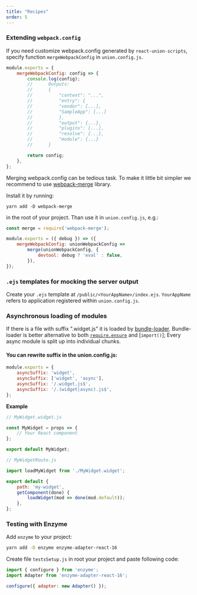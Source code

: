 ```yaml
---
title: "Recipes"
order: 5
---
```


### Extending `webpack.config`

If you need customize webpack.config generated by `react-union-scripts`, specify function `mergeWebpackConfig` in `union.config.js`.

```js
module.exports = {
	mergeWebpackConfig: config => {
		console.log(config);
		// 		Outputs:
		// 		{
		// 			"context": "...",
		// 			"entry": {
		// 			"vendor": [...],
		// 			"SampleApp": [...]
		// 			},
		// 			"output": {...},
		// 			"plugins": [...],
		// 			"resolve": {...},
		// 			"module": {...}
		// 		}

		return config;
	},
};
```

Merging webpack.config can be tedious task. To make it little bit simpler we recommend to use [webpack-merge](https://github.com/survivejs/webpack-merge) library.

Install it by running:

```
yarn add -D webpack-merge
```

in the root of your project. Than use it in `union.config.js`, e.g.:

```js
const merge = require('webpack-merge');

module.exports = ({ debug }) => ({
	mergeWebpackConfig: unionWebpackConfig =>
		merge(unionWebpackConfig, {
			devtool: debug ? 'eval' : false,
		}),
});
```

### `.ejs` templates for mocking the server output

Create your `.ejs` template at `/public/<YourAppName>/index.ejs`.
`YourAppName` refers to application registered within `union.config.js`.

### Asynchronous loading of modules

If there is a file with suffix ".widget.js" it is loaded by [bundle-loader](https://github.com/webpack-contrib/bundle-loader). Bundle-loader is better alternative to both [`require.ensure`](https://webpack.github.io/docs/code-splitting.html) and [`import()`];
Every async module is split up into individual chunks.

#### You can rewrite suffix in the union.config.js:

```js
module.exports = {
	asyncSuffix: 'widget',
	asyncSuffix: ['widget', 'async'],
	asyncSuffix: '/.widget.js$',
	asyncSuffix: '/.(widget|async).js$',
};
```

**Example**

```jsx
// MyWidget.widget.js

const MyWidget = props => {
	// Your React component
};

export default MyWidget;
```

```js
// MyWidgetRoute.js

import loadMyWidget from './MyWidget.widget';

export default {
	path: 'my-widget',
	getComponent(done) {
		loadWidget(mod => done(mod.default));
	},
};
```

### Testing with Enzyme

Add `enzyme` to your project:

```sh
yarn add -D enzyme enzyme-adapter-react-16
```

Create file `testsSetup.js` in root your project and paste following code:

```jsx
import { configure } from 'enzyme';
import Adapter from 'enzyme-adapter-react-16';

configure({ adapter: new Adapter() });
```
